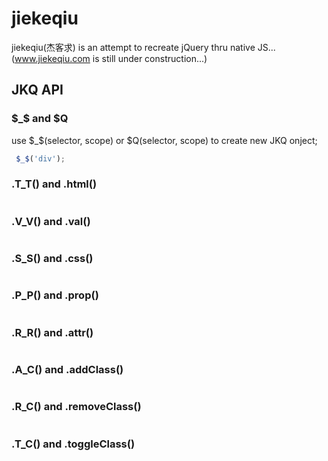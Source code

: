 # jiekeqiu
jiekeqiu(杰客求) is an attempt to recreate jQuery thru native JS... (www.jiekeqiu.com is still under construction...)



## JKQ API

### $_$ and $Q
use $_$(selector, scope) or $Q(selector, scope) to create new JKQ onject;
```js
 $_$('div');
```

### .T_T() and .html()

```js

```

### .V_V() and .val()

```js

```

### .S_S() and .css()

```js

```

### .P_P() and .prop()

```js

```

### .R_R() and .attr()

```js

```

### .A_C() and .addClass()

```js

```

### .R_C() and .removeClass()

```js

```

### .T_C() and .toggleClass()

```js

```

